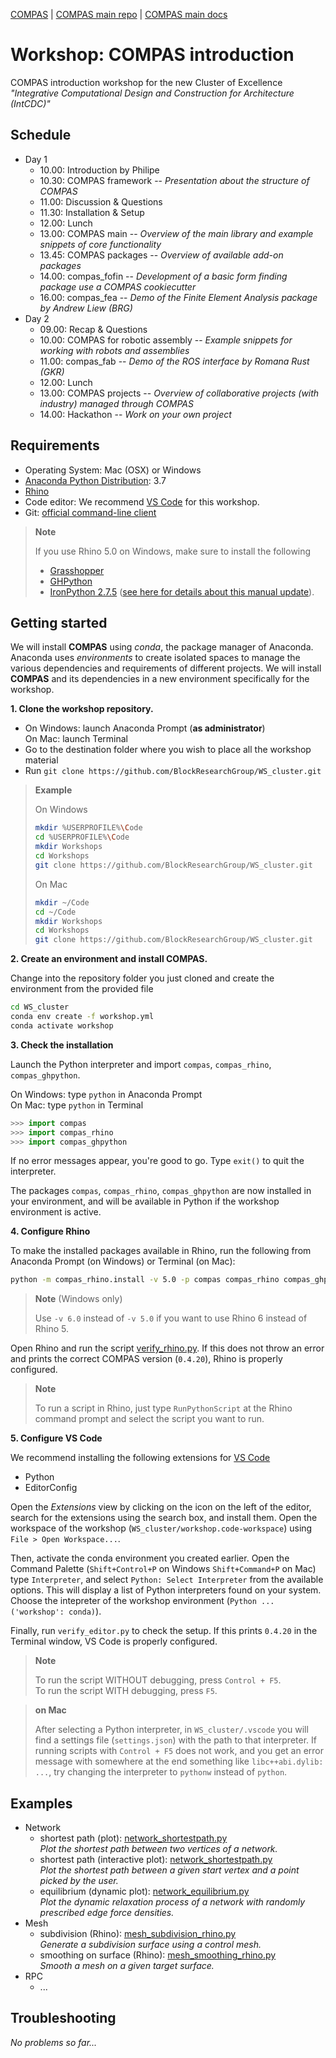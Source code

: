[COMPAS](https://compas-dev.github.io) | [COMPAS main repo](https://github.com/compas-dev/compas) | [COMPAS main docs](https://compas-dev.github.io/main/)

# Workshop: COMPAS introduction

COMPAS introduction workshop for the new Cluster of Excellence *"Integrative Computational Design and Construction for Architecture (IntCDC)"*

## Schedule

*   Day 1
    *   10.00: Introduction by Philipe
    *   10.30: COMPAS framework -- *Presentation about the structure of COMPAS*
    *   11.00: Discussion & Questions
    *   11.30: Installation & Setup
    *   12.00: Lunch
    *   13.00: COMPAS main -- *Overview of the main library and example snippets of core functionality*
    *   13.45: COMPAS packages -- *Overview of available add-on packages*
    *   14.00: compas_fofin -- *Development of a basic form finding package use a COMPAS cookiecutter*
    *   16.00: compas_fea -- *Demo of the Finite Element Analysis package by Andrew Liew (BRG)*
*   Day 2
    *   09.00: Recap & Questions
    *   10.00: COMPAS for robotic assembly -- *Example snippets for working with robots and assemblies*
    *   11.00: compas_fab -- *Demo of the ROS interface by Romana Rust (GKR)*
    *   12.00: Lunch
    *   13.00: COMPAS projects -- *Overview of collaborative projects (with industry) managed through COMPAS*
    *   14.00: Hackathon -- *Work on your own project*

## Requirements

* Operating System: Mac (OSX) or Windows
* [Anaconda Python Distribution](https://www.anaconda.com/download/): 3.7
* [Rhino](https://www.rhino3d.com/)
* Code editor: We recommend [VS Code](https://code.visualstudio.com/) for this workshop.
* Git: [official command-line client](https://git-scm.com/)

> **Note**
>
> If you use Rhino 5.0 on Windows, make sure to install the following
> 
> * [Grasshopper](https://www.grasshopper3d.com/)
> * [GHPython](https://www.food4rhino.com/app/ghpython)
> * [IronPython 2.7.5](https://github.com/IronLanguages/main/releases/tag/ipy-2.7.5)
    ([see here for details about this manual update](https://compas-dev.github.io/main/environments/rhino.html#ironpython-1)).

## Getting started

We will install **COMPAS** using *conda*, the package manager of Anaconda.
Anaconda uses *environments* to create isolated spaces to manage the various dependencies and requirements of different projects.
We will install **COMPAS** and its dependencies in a new environment specifically for the workshop.

**1. Clone the workshop repository.**

* On Windows: launch Anaconda Prompt (**as administrator**)
  <br />On Mac: launch Terminal
* Go to the destination folder where you wish to place all the workshop material
* Run `git clone https://github.com/BlockResearchGroup/WS_cluster.git`

> **Example**
>
> On Windows
> ```bash
> mkdir %USERPROFILE%\Code
> cd %USERPROFILE%\Code
> mkdir Workshops
> cd Workshops
> git clone https://github.com/BlockResearchGroup/WS_cluster.git
> ```
>
> On Mac
> ```bash
> mkdir ~/Code
> cd ~/Code
> mkdir Workshops
> cd Workshops
> git clone https://github.com/BlockResearchGroup/WS_cluster.git
> ```

**2. Create an environment and install COMPAS.**

Change into the repository folder you just cloned and create the environment from the provided file

```bash
cd WS_cluster
conda env create -f workshop.yml
conda activate workshop
```

**3. Check the installation**

Launch the Python interpreter and import `compas`, `compas_rhino`, `compas_ghpython`.

On Windows: type `python` in Anaconda Prompt
<br />On Mac: type `python` in Terminal

```python
>>> import compas
>>> import compas_rhino
>>> import compas_ghpython
```

If no error messages appear, you're good to go.
Type `exit()` to quit the interpreter.

The packages `compas`, `compas_rhino`, `compas_ghpython` are
now installed in your environment, and will be available in Python if the workshop environment
is active.

**4. Configure Rhino**

To make the installed packages available in Rhino,
run the following from Anaconda Prompt (on Windows) or Terminal (on Mac):

```bash
python -m compas_rhino.install -v 5.0 -p compas compas_rhino compas_ghpython
```

> **Note** (Windows only)
>
> Use `-v 6.0` instead of `-v 5.0` if you want to use Rhino 6 instead of Rhino 5.

Open Rhino and run the script [verify_rhino.py](verify_rhino.py).
If this does not throw an error and prints the correct COMPAS version (`0.4.20`),
Rhino is properly configured.

> **Note**
>
> To run a script in Rhino, just type `RunPythonScript` at the Rhino command prompt
> and select the script you want to run.

**5. Configure VS Code**

We recommend installing the following extensions for [VS Code](https://code.visualstudio.com/)

* Python
* EditorConfig

Open the *Extensions* view by clicking on the icon on the left of the editor, search for the extensions using the search box, and install them. 
Open the workspace of the workshop (`WS_cluster/workshop.code-workspace`) using `File > Open Workspace...`.

Then, activate the conda environment you created earlier.
Open the Command Palette (`Shift+Control+P` on Windows `Shift+Command+P` on Mac) type `Interpreter`, and select `Python: Select Interpreter` from the available options.
This will display a list of Python interpreters found on your system.
Choose the intepreter of the workshop environment (`Python ... ('workshop': conda)`).

Finally, run `verify_editor.py` to check the setup. If this prints `0.4.20` in the Terminal window, VS Code is properly configured.

> **Note**
>
> To run the script WITHOUT debugging, press `Control + F5`.
> <br />To run the script WITH debugging, press `F5`.

> **on Mac**
>
> After selecting a Python interpreter, in `WS_cluster/.vscode` you will find a settings file (`settings.json`) with the path to that interpreter.
> If running scripts with `Control + F5` does not work, and you get an error message with somewhere at the end something like `libc++abi.dylib: ...`,
> try changing the interpreter to `pythonw` instead of `python`.

## Examples

*   Network
    *   shortest path (plot): [network_shortestpath.py](examples/network_shortestpath.py)
        <br />*Plot the shortest path between two vertices of a network.*
    *   shortest path (interactive plot): [network_shortestpath.py](examples/network_shortestpath.py)
        <br />*Plot the shortest path between a given start vertex and a point picked by the user.*
    *   equilibrium (dynamic plot): [network_equilibrium.py](examples/network_equilibrium.py)
        <br />*Plot the dynamic relaxation process of a network with randomly prescribed edge force densities.*
*   Mesh
    *   subdivision (Rhino): [mesh_subdivision_rhino.py](examples/mesh_subdividion_rhino.py)
        <br />*Generate a subdivision surface using a control mesh.*
    *   smoothing on surface (Rhino): [mesh_smoothing_rhino.py](examples/mesh_smoothing_rhino.py)
        <br />*Smooth a mesh on a given target surface.*
*   RPC
    *   ...

## Troubleshooting

*No problems so far...*
